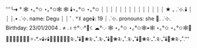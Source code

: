 '''╰➜ ° 🕸 ⋆｡°✩ ⋆｡°✩🕸 🕸 🕯️⋆｡°✩ ⋆｡°✩
┊  ┊  ┊  ┊  ┊
┊  ┊  ┊  ┊  ┊
┊  ┊  ┊  ┊  ★ ₊ .˙⊹.🕯️
┊  ┊  ┊.• .˙⊹. name: Degu
┊  ┊ ﾟ. ꒷꒦ age🕯️: 19
┊  .˙⊹. pronouns: she
🎃.    .˙⊹. Birthday: 23/01/2004
     . ≠ . ı ♱°·.·°👻☾☁°·.·
🕸 ⋆｡°✩ ⋆｡°✩🕸•🕸 ⋆｡°✩ ⋆｡°✩🕸🍂🧡👻🎃🥀🎃🍁🥀✧˖°.💀🕯️💀🕯️🎃👻🍬🦇💀🧡༉‧₊˚🕯️🖤❀༉‧₊˚.༉‧₊˚🕯️🖤❀༉‧₊˚.༉‧₊˚🕯️🖤❀༉‧₊˚.༉‧₊˚🕯️🖤❀༉‧₊˚.'''
